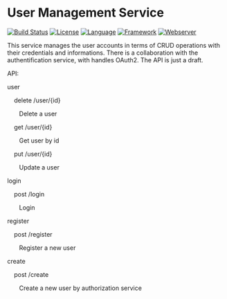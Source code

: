 # User Management Service #
[![Build Status](https://travis-ci.org/slidewiki/user-service.svg?branch=master)](https://travis-ci.org/slidewiki/user-service)
[![License](https://img.shields.io/badge/License-MPL%202.0-green.svg)](https://github.com/slidewiki/microservice-template/blob/master/LICENSE)
[![Language](https://img.shields.io/badge/Language-Javascript%20ECMA2015-lightgrey.svg)](https://developer.mozilla.org/en-US/docs/Web/JavaScript)
[![Framework](https://img.shields.io/badge/Framework-NodeJS%206.2.0-blue.svg)](https://nodejs.org/)
[![Webserver](https://img.shields.io/badge/Webserver-Hapi%2013.4.0-blue.svg)](http://hapijs.com/)

This service manages the user accounts in terms of CRUD operations with their credentials and informations.
There is a collaboration with the authentification service, with handles OAuth2.
The API is just a draft.

API:

user

&nbsp;&nbsp;&nbsp;        delete /user/{id}

&nbsp;&nbsp;&nbsp;&nbsp;&nbsp;&nbsp;            Delete a user

&nbsp;&nbsp;&nbsp;        get /user/{id}

&nbsp;&nbsp;&nbsp;&nbsp;&nbsp;&nbsp;            Get user by id

&nbsp;&nbsp;&nbsp;        put /user/{id}

&nbsp;&nbsp;&nbsp;&nbsp;&nbsp;&nbsp;            Update a user

login

&nbsp;&nbsp;&nbsp;        post /login

&nbsp;&nbsp;&nbsp;&nbsp;&nbsp;&nbsp;            Login

register

&nbsp;&nbsp;&nbsp;        post /register

&nbsp;&nbsp;&nbsp;&nbsp;&nbsp;&nbsp;            Register a new user

create

&nbsp;&nbsp;&nbsp;        post /create

&nbsp;&nbsp;&nbsp;&nbsp;&nbsp;&nbsp;            Create a new user by authorization service
